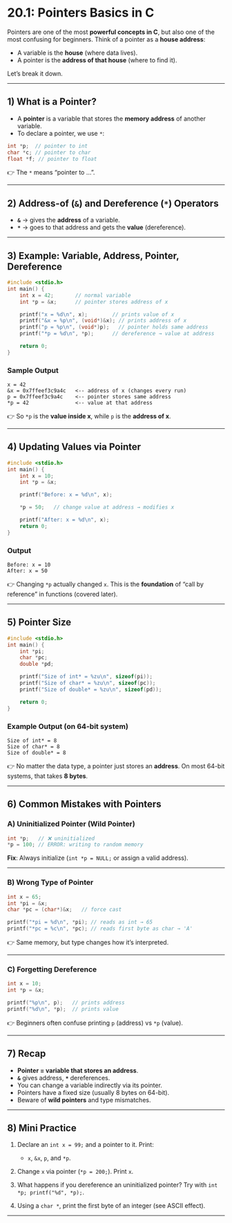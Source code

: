 # 20.1: Pointers Basics in C

Pointers are one of the most **powerful concepts in C**, but also one of the most confusing for beginners. Think of a pointer as a **house address**:

* A variable is the **house** (where data lives).
* A pointer is the **address of that house** (where to find it).

Let’s break it down.

---

## 1) What is a Pointer?

* A **pointer** is a variable that stores the **memory address** of another variable.
* To declare a pointer, we use `*`:

```c
int *p;  // pointer to int
char *c; // pointer to char
float *f; // pointer to float
```

👉 The `*` means “pointer to …”.

---

## 2) Address-of (`&`) and Dereference (`*`) Operators

* **`&`** → gives the **address** of a variable.
* **`*`** → goes to that address and gets the **value** (dereference).

---

## 3) Example: Variable, Address, Pointer, Dereference

```c
#include <stdio.h>
int main() {
    int x = 42;       // normal variable
    int *p = &x;      // pointer stores address of x

    printf("x = %d\n", x);        // prints value of x
    printf("&x = %p\n", (void*)&x); // prints address of x
    printf("p = %p\n", (void*)p);   // pointer holds same address
    printf("*p = %d\n", *p);      // dereference → value at address

    return 0;
}
```

### Sample Output

```
x = 42
&x = 0x7ffeef3c9a4c   <-- address of x (changes every run)
p = 0x7ffeef3c9a4c    <-- pointer stores same address
*p = 42               <-- value at that address
```

👉 So `*p` is the **value inside x**, while `p` is the **address of x**.

---

## 4) Updating Values via Pointer

```c
#include <stdio.h>
int main() {
    int x = 10;
    int *p = &x;

    printf("Before: x = %d\n", x);

    *p = 50;   // change value at address → modifies x

    printf("After: x = %d\n", x);
    return 0;
}
```

### Output

```
Before: x = 10
After: x = 50
```

👉 Changing `*p` actually changed `x`.
This is the **foundation** of “call by reference” in functions (covered later).

---

## 5) Pointer Size

```c
#include <stdio.h>
int main() {
    int *pi;
    char *pc;
    double *pd;

    printf("Size of int* = %zu\n", sizeof(pi));
    printf("Size of char* = %zu\n", sizeof(pc));
    printf("Size of double* = %zu\n", sizeof(pd));

    return 0;
}
```

### Example Output (on 64-bit system)

```
Size of int* = 8
Size of char* = 8
Size of double* = 8
```

👉 No matter the data type, a pointer just stores an **address**. On most 64-bit systems, that takes **8 bytes**.

---

## 6) Common Mistakes with Pointers

### A) Uninitialized Pointer (Wild Pointer)

```c
int *p;   // ❌ uninitialized
*p = 100; // ERROR: writing to random memory
```

**Fix**: Always initialize (`int *p = NULL;` or assign a valid address).

---

### B) Wrong Type of Pointer

```c
int x = 65;
int *pi = &x;
char *pc = (char*)&x;   // force cast

printf("*pi = %d\n", *pi); // reads as int → 65
printf("*pc = %c\n", *pc); // reads first byte as char → 'A'
```

👉 Same memory, but type changes how it’s interpreted.

---

### C) Forgetting Dereference

```c
int x = 10;
int *p = &x;

printf("%p\n", p);   // prints address
printf("%d\n", *p);  // prints value
```

👉 Beginners often confuse printing `p` (address) vs `*p` (value).

---

## 7) Recap

* **Pointer = variable that stores an address**.
* **`&`** gives address, **`*`** dereferences.
* You can change a variable indirectly via its pointer.
* Pointers have a fixed size (usually 8 bytes on 64-bit).
* Beware of **wild pointers** and type mismatches.

---

## 8) Mini Practice

1. Declare an `int x = 99;` and a pointer to it. Print:

   * `x`, `&x`, `p`, and `*p`.
2. Change `x` via pointer (`*p = 200;`). Print `x`.
3. What happens if you dereference an uninitialized pointer? Try with `int *p; printf("%d", *p);`.
4. Using a `char *`, print the first byte of an integer (see ASCII effect).

---
